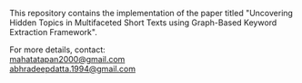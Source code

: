 This repository contains the implementation of the paper titled "Uncovering Hidden Topics in Multifaceted Short Texts using Graph-Based Keyword Extraction Framework".




For more details, contact: <br/>
mahatatapan2000@gmail.com <br/>
abhradeepdatta.1994@gmail.com <br/>
